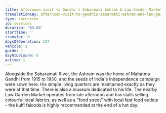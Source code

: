 ```yaml
---
title: Afternoon visit to Gandhi's Sabarmati Ashram & Law Garden Market
translationKey: afternoon-visit-to-gandhis-sabarmati-ashram-and-law-garden-market
type: excursion
id: services
duration: '03:00'
startTime: ''
transfer: 0
daysOfOperation: 127
vehicle: 1
guide: 1
dayAtLeisure: 0
active: 1
---
```

Alongside the Sabaramati River, the Ashram was the home of Mahatma Gandhi from 1915 to 1930, and the seeds of India's Independence campaign were sown here. His simple living quarters are maintained exactly as they were at that time. There is also a museum dedicated to his life.     The nearby Law Garden Market operates from late afternoon and has stalls selling colourful local fabrics, as well as a "food street" with local fast food outlets - the kulfi falooda is highly recommended at the end of a hot day.  